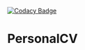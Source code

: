 [![Codacy Badge](https://app.codacy.com/project/badge/Grade/39eb43a1134a40df98da63a01357259c)](https://www.codacy.com/gh/kerusey/PersonalCV/dashboard?utm_source=github.com&amp;utm_medium=referral&amp;utm_content=kerusey/PersonalCV&amp;utm_campaign=Badge_Grade)
# PersonalCV
